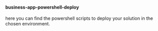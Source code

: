 #### business-app-powershell-deploy

here you can find the powershell scripts to deploy your solution in the chosen environment. 
